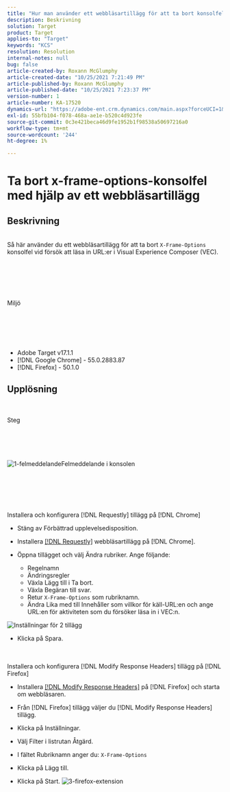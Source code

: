 ```yaml
---
title: "Hur man använder ett webbläsartillägg för att ta bort konsolfel för x-frame-options"
description: Beskrivning
solution: Target
product: Target
applies-to: "Target"
keywords: "KCS"
resolution: Resolution
internal-notes: null
bug: false
article-created-by: Roxann McGlumphy
article-created-date: "10/25/2021 7:21:49 PM"
article-published-by: Roxann McGlumphy
article-published-date: "10/25/2021 7:23:37 PM"
version-number: 1
article-number: KA-17520
dynamics-url: "https://adobe-ent.crm.dynamics.com/main.aspx?forceUCI=1&pagetype=entityrecord&etn=knowledgearticle&id=833768cb-c835-ec11-b6e6-000d3a3485ea"
exl-id: 55bfb104-f078-468a-ae1e-b520c4d923fe
source-git-commit: 0c3e421beca46d9fe1952b1f98538a50697216a0
workflow-type: tm+mt
source-wordcount: '244'
ht-degree: 1%

---
```


# Ta bort x-frame-options-konsolfel med hjälp av ett webbläsartillägg

## Beskrivning

<br>Så här använder du ett webbläsartillägg för att ta bort `X-Frame-Options` konsolfel vid försök att läsa in URL:er i Visual Experience Composer (VEC).<br><br><br> <br><br> <br><br>Miljö<br><br><br><br> <br><br>
- Adobe Target v17.1.1
- [!DNL Google Chrome] - 55.0.2883.87
- [!DNL Firefox] - 50.1.0



## Upplösning

<br><br>Steg<br><br><br><br><br><br>![1-felmeddelande](https://helpx.adobe.com/content/dam/help/en/target/kb/how-to-use-a-browser-extension-to-remove-x-frame-options-console/jcr%3acontent/main-pars/image/1-errormessage.jpg "1-felmeddelande")Felmeddelande i konsolen<br><br><br><br><br> <br><br>Installera och konfigurera [!DNL Requestly] tillägg på [!DNL Chrome]
- Stäng av Förbättrad upplevelsedisposition.


- Installera [[!DNL Requestly]](https://chrome.google.com/webstore/detail/requestly/mdnleldcmiljblolnjhpnblkcekpdkpa?hl=en) webbläsartillägg på [!DNL Chrome].


- Öppna tillägget och välj Ändra rubriker. Ange följande:

   - Regelnamn
   - Ändringsregler
   - Växla Lägg till i Ta bort.
   - Växla Begäran till svar.
   - Retur `X-Frame-Options` som rubriknamn.
   - Ändra Lika med till Innehåller som villkor för käll-URL:en och ange URL:en för aktiviteten som du försöker läsa in i VEC:n.

![Inställningar för 2 tillägg](https://helpx.adobe.com/content/dam/help/en/target/kb/how-to-use-a-browser-extension-to-remove-x-frame-options-console/jcr%3acontent/main-pars/procedure/proc_par/step_2/step_par/image/2-extension-settings.png "Inställningar för 2 tillägg")


- Klicka på Spara.



 <br><br>Installera och konfigurera [!DNL Modify Response Headers] tillägg på [!DNL Firefox]
- Installera [[!DNL Modify Response Headers]](https://addons.mozilla.org/en-us/firefox/addon/modify-response-headers/) på [!DNL Firefox] och starta om webbläsaren.


- Från [!DNL Firefox] tillägg väljer du [!DNL Modify Response Headers] tillägg.


- Klicka på Inställningar.


- Välj Filter i listrutan Åtgärd.


- I fältet Rubriknamn anger du: `X-Frame-Options`


- Klicka på Lägg till.


- Klicka på Start.
   ![3-firefox-extension](https://helpx.adobe.com/content/dam/help/en/target/kb/how-to-use-a-browser-extension-to-remove-x-frame-options-console/jcr%3acontent/main-pars/procedure_1532616470/proc_par/step_1817832849/step_par/image/3-firefox-extension.png "3-firefox-extension")

